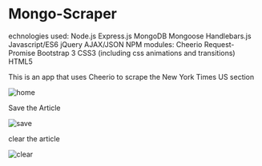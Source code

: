 # Mongo-Scraper
echnologies used:
Node.js
Express.js
MongoDB
Mongoose
Handlebars.js
Javascript/ES6
jQuery
AJAX/JSON
NPM modules:
Cheerio
Request-Promise
Bootstrap 3
CSS3 (including css animations and transitions)
HTML5

This is an app that uses Cheerio to scrape the New York Times US section

![home](https://user-images.githubusercontent.com/45401868/61318391-f5c7e600-a7d2-11e9-9b8c-74226155e39e.png)

Save the Article

![save](https://user-images.githubusercontent.com/45401868/61318458-2019a380-a7d3-11e9-817e-4fed12881047.png)

clear the article

![clear](https://user-images.githubusercontent.com/45401868/61318569-5eaf5e00-a7d3-11e9-930d-79525642272a.png)
